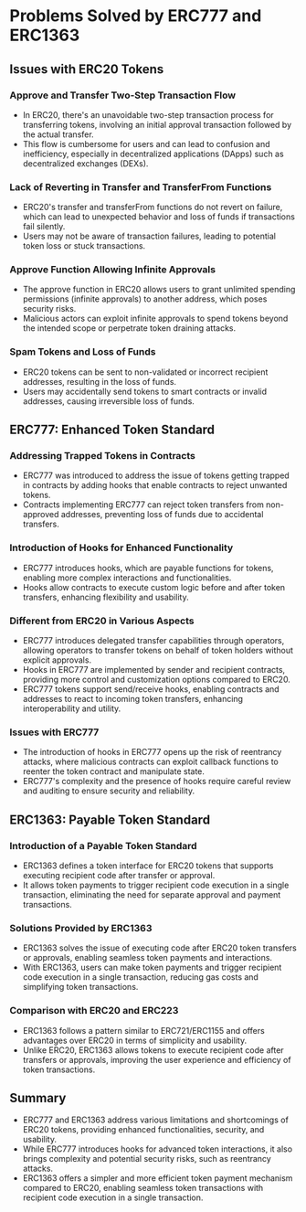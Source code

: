 # Problems Solved by ERC777 and ERC1363

## Issues with ERC20 Tokens

### Approve and Transfer Two-Step Transaction Flow

- In ERC20, there's an unavoidable two-step transaction process for transferring tokens, involving an initial approval transaction followed by the actual transfer.
- This flow is cumbersome for users and can lead to confusion and inefficiency, especially in decentralized applications (DApps) such as decentralized exchanges (DEXs).

### Lack of Reverting in Transfer and TransferFrom Functions

- ERC20's transfer and transferFrom functions do not revert on failure, which can lead to unexpected behavior and loss of funds if transactions fail silently.
- Users may not be aware of transaction failures, leading to potential token loss or stuck transactions.

### Approve Function Allowing Infinite Approvals

- The approve function in ERC20 allows users to grant unlimited spending permissions (infinite approvals) to another address, which poses security risks.
- Malicious actors can exploit infinite approvals to spend tokens beyond the intended scope or perpetrate token draining attacks.

### Spam Tokens and Loss of Funds

- ERC20 tokens can be sent to non-validated or incorrect recipient addresses, resulting in the loss of funds.
- Users may accidentally send tokens to smart contracts or invalid addresses, causing irreversible loss of funds.

## ERC777: Enhanced Token Standard

### Addressing Trapped Tokens in Contracts

- ERC777 was introduced to address the issue of tokens getting trapped in contracts by adding hooks that enable contracts to reject unwanted tokens.
- Contracts implementing ERC777 can reject token transfers from non-approved addresses, preventing loss of funds due to accidental transfers.

### Introduction of Hooks for Enhanced Functionality

- ERC777 introduces hooks, which are payable functions for tokens, enabling more complex interactions and functionalities.
- Hooks allow contracts to execute custom logic before and after token transfers, enhancing flexibility and usability.

### Different from ERC20 in Various Aspects

- ERC777 introduces delegated transfer capabilities through operators, allowing operators to transfer tokens on behalf of token holders without explicit approvals.
- Hooks in ERC777 are implemented by sender and recipient contracts, providing more control and customization options compared to ERC20.
- ERC777 tokens support send/receive hooks, enabling contracts and addresses to react to incoming token transfers, enhancing interoperability and utility.

### Issues with ERC777

- The introduction of hooks in ERC777 opens up the risk of reentrancy attacks, where malicious contracts can exploit callback functions to reenter the token contract and manipulate state.
- ERC777's complexity and the presence of hooks require careful review and auditing to ensure security and reliability.

## ERC1363: Payable Token Standard

### Introduction of a Payable Token Standard

- ERC1363 defines a token interface for ERC20 tokens that supports executing recipient code after transfer or approval.
- It allows token payments to trigger recipient code execution in a single transaction, eliminating the need for separate approval and payment transactions.

### Solutions Provided by ERC1363

- ERC1363 solves the issue of executing code after ERC20 token transfers or approvals, enabling seamless token payments and interactions.
- With ERC1363, users can make token payments and trigger recipient code execution in a single transaction, reducing gas costs and simplifying token transactions.

### Comparison with ERC20 and ERC223

- ERC1363 follows a pattern similar to ERC721/ERC1155 and offers advantages over ERC20 in terms of simplicity and usability.
- Unlike ERC20, ERC1363 allows tokens to execute recipient code after transfers or approvals, improving the user experience and efficiency of token transactions.

## Summary

- ERC777 and ERC1363 address various limitations and shortcomings of ERC20 tokens, providing enhanced functionalities, security, and usability.
- While ERC777 introduces hooks for advanced token interactions, it also brings complexity and potential security risks, such as reentrancy attacks.
- ERC1363 offers a simpler and more efficient token payment mechanism compared to ERC20, enabling seamless token transactions with recipient code execution in a single transaction.
